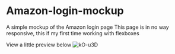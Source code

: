# Amazon-login-mockup
A simple mockup of the Amazon login page
This page is in no way responsive, this if my first time working with flexboxes

View a little preview below
![kO-u3D](https://user-images.githubusercontent.com/40555230/199561450-beb4e9c2-8bbe-41f8-92bc-d286a3dd34d2.png)
